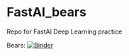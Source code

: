 # FastAI_bears
Repo for FastAI Deep Learning practice

Bears: [![Binder](https://mybinder.org/badge_logo.svg)](https://mybinder.org/v2/gh/kelseymour/FastAI_bears/HEAD?urlpath=%2Fvoila%2Frender%2FBears.ipynb)

